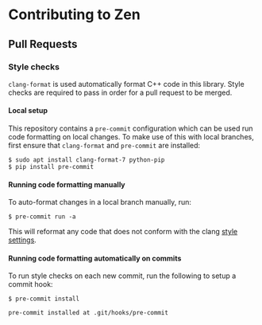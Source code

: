 # Contributing to Zen

## Pull Requests


### Style checks

`clang-format` is used automatically format C++ code in this library. Style checks are required to pass in order for a pull request to be merged.


#### Local setup

This repository contains a `pre-commit` configuration which can be used run code formatting on local changes. To make use of this with local branches, first ensure that `clang-format` and `pre-commit` are installed:

```
$ sudo apt install clang-format-7 python-pip
$ pip install pre-commit
```

#### Running code formatting manually

To auto-format changes in a local branch manually, run:

```
$ pre-commit run -a
```

This will reformat any code that does not conform with the clang [style settings](.clang-format).


#### Running code formatting automatically on commits

To run style checks on each new commit, run the following to setup a commit hook:

```
$ pre-commit install

pre-commit installed at .git/hooks/pre-commit
```

